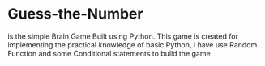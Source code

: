 # Guess-the-Number 
is the simple Brain Game Built using Python.
This game is created for implementing the practical knowledge of basic Python, I have  use Random Function and some Conditional statements to build the game

